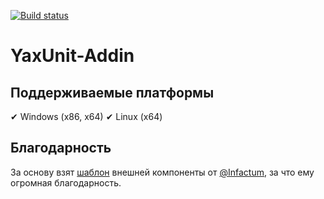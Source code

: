 [![Build status](https://github.com/alkoleft/yaxunit-addin/actions/workflows/build.yml/badge.svg)](https://github.com/alkoleft/yaxunit-addin/actions/workflows/build.yml)

# YaxUnit-Addin

## Поддерживаемые платформы

✔ Windows (x86, x64)
✔ Linux (x64)

## Благодарность

За основу взят [шаблон](https://github.com/Infactum/addin-template) внешней компоненты от [@Infactum](https://github.com/Infactum), за что ему огромная благодарность.
